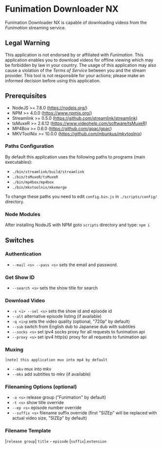 # Funimation Downloader NX

Funimation Downloader NX is capable of downloading videos from the *Funimation* streaming service.

## Legal Warning

This application is not endorsed by or affiliated with *Funimation*. This application enables you to download videos for offline viewing which may be forbidden by law in your country. The usage of this application may also cause a violation of the *Terms of Service* between you and the stream provider. This tool is not responsible for your actions; please make an informed decision before using this application.

## Prerequisites

* NodeJS >= 7.8.0 (https://nodejs.org/)
* NPM >= 4.0.0 (https://www.npmjs.org/)
* Streamlink >= 0.5.0 (https://github.com/streamlink/streamlink)
* tsMuxeR >= 2.6.12 (https://www.videohelp.com/software/tsMuxeR)
* MP4Box >= 0.6.0 (https://github.com/gpac/gpac)
* MKVToolNix >= 10.0.0 (https://github.com/mbunkus/mkvtoolnix)

### Paths Configuration

By default this application uses the following paths to programs (main executables):
* `./bin/streamlink/build/streamlink`
* `./bin/tsMuxeR/tsMuxeR`
* `./bin/mp4box/mp4box`
* `./bin/mkvtoolnix/mkvmerge`

To change these paths you need to edit `config.bin.js` in `./scripts/config/` directory.

### Node Modules

After installing NodeJS with NPM goto `scripts` directory and type: `npm i`

## Switches

### Authentication

* `--mail <s> --pass <s>` sets the email and password.

### Get Show ID

* `--search <s>` sets the show title for search

### Download Video

* `-s <i> --sel <s>` sets the show id and episode id
* `--alt` alternative episode listing (if available)
* `-q <i>p` sets the video quality (optional, "720p" by default)
* `--sub` switch from English dub to Japanese dub with subtitles
* `--socks <s>` set ipv4 socks proxy for all requests to funimation api
* `--proxy <s>` set ipv4 http(s) proxy for all requests to funimation api

### Muxing

`[note] this application mux into mp4 by default`
* `--mkv` mux into mkv
* `--mks` add subtitles to mkv (if available)

### Filenaming Options (optional)

* `-a <s>` release group ("Funimation" by default)
* `-t <s>` show title override
* `--ep <s>` episode number override
* `--suffix <s>` filename suffix override (first "SIZEp" will be replaced with actual video size, "SIZEp" by default)

### Filename Template

[`release group`] `title` - `episode` [`suffix`].`extension` 